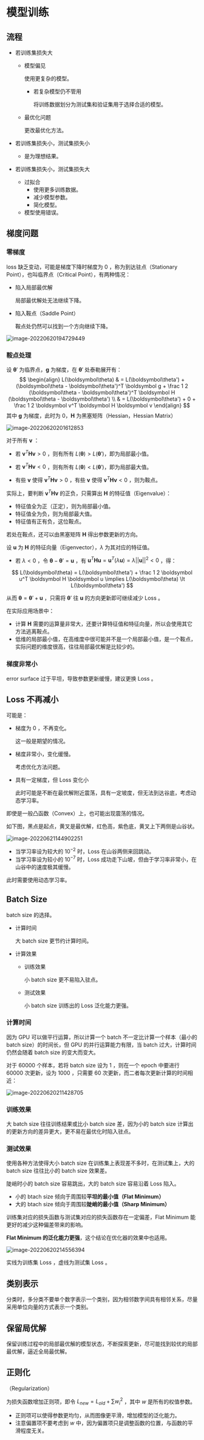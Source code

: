 # 模型训练

## 流程

- 若训练集损失大

	- 模型偏见

		使用更复杂的模型。

		- 若复杂模型仍不管用

			将训练数据划分为测试集和验证集用于选择合适的模型。

	- 最优化问题

		更改最优化方法。

- 若训练集损失小，测试集损失小

	- 是为理想结果。

- 若训练集损失小，测试集损失大

	- 过拟合
		- 使用更多训练数据。
		- 减少模型参数。
		- 简化模型。
	- 模型使用错误。

## 梯度问题

### 零梯度

loss 缺乏变动，可能是梯度下降时梯度为 $0$ ，称为到达驻点（Stationary Point），也叫临界点（Critical Point），有两种情况：

- 陷入局部最优解

	局部最优解处无法继续下降。

- 陷入鞍点（Saddle Point）

	鞍点处仍然可以找到一个方向继续下降。

![image-20220620194729449](images/模型训练/image-20220620194729449.png)

### 鞍点处理

设 $\boldsymbol\theta'$ 为临界点，$\boldsymbol g$ 为梯度，在 $\boldsymbol\theta'$ 处泰勒展开有：
$$
\begin{align}
L(\boldsymbol\theta) & = L(\boldsymbol\theta') +
(\boldsymbol\theta - \boldsymbol\theta')^T \boldsymbol g +
\frac 1 2 (\boldsymbol\theta - \boldsymbol\theta')^T \boldsymbol H (\boldsymbol\theta - \boldsymbol\theta') \\
& = L(\boldsymbol\theta') + 0 + \frac 1 2 \boldsymbol v^T \boldsymbol H \boldsymbol v
\end{align}
$$
其中 $\boldsymbol g$ 为梯度，此时为 $0$，$\boldsymbol H$ 为黑塞矩阵（Hessian，Hessian Matrix）

![image-20220620201612853](images/模型训练/image-20220620201612853.png)

对于所有 $\boldsymbol v$ ：

- 若 $\boldsymbol v^T \boldsymbol H \boldsymbol v \gt 0$ ，则有所有 $L(\boldsymbol \theta) \gt L(\boldsymbol \theta')$，即为局部最小值。
- 若 $\boldsymbol v^T \boldsymbol H \boldsymbol v \lt 0$ ，则有所有 $L(\boldsymbol \theta) \lt L(\boldsymbol \theta')$，即为局部最大值。

- 有些 $\boldsymbol v$ 使得 $\boldsymbol v^T \boldsymbol H \boldsymbol v \gt 0$ ，有些 $\boldsymbol v$ 使得 $\boldsymbol v^T \boldsymbol H \boldsymbol v \lt 0$ ，则为鞍点。

实际上，要判断 $\boldsymbol v^T \boldsymbol H \boldsymbol v$ 的正负，只需算出 $\boldsymbol H$ 的特征值（Eigenvalue）：

- 特征值全为正（正定），则为局部最小值。
- 特征值全为负，则为局部最大值。
- 特征值有正有负，这位鞍点。

若处在鞍点，还可以由黑塞矩阵 $\boldsymbol H$ 得出参数更新的方向。

设 $\boldsymbol u$ 为 $\boldsymbol H$ 的特征向量（Eigenvector），$\lambda$ 为其对应的特征值。

- 若 $\lambda \lt 0$ ，令 $\boldsymbol\theta - \boldsymbol\theta' = \boldsymbol u$ ，有 $\boldsymbol u^T \boldsymbol H \boldsymbol u = \boldsymbol u^T (\lambda \boldsymbol u) = \lambda ||\boldsymbol u||^2 \lt 0$ ，得：

$$
L(\boldsymbol\theta) = L(\boldsymbol\theta') + \frac 1 2 \boldsymbol u^T \boldsymbol H \boldsymbol u \implies
L(\boldsymbol\theta) \lt L(\boldsymbol\theta')
$$

从而 $\boldsymbol \theta = \boldsymbol \theta' + \boldsymbol u$ ，只需将 $\boldsymbol \theta'$ 往 $\boldsymbol u$ 的方向更新即可继续减少 Loss 。

在实际应用场景中：

- 计算 $\boldsymbol H$ 需要的运算量非常大，还要计算特征值和特征向量，所以会使用其它方法逃离鞍点。
- 低维的局部最小值，在高维度中很可能并不是一个局部最小值，是一个鞍点，实际问题的维度很高，往往局部最优解是比较少的。

### 梯度非常小

error surface 过于平坦，导致参数更新缓慢，建议更换 Loss 。

## Loss 不再减小

可能是：

- 梯度为 $0$ ，不再变化。

	这一般是期望的情况。

- 梯度非常小，变化缓慢。

	考虑优化方法问题。

- 具有一定梯度，但 Loss 变化小

	此时可能是不断在最优解附近震荡，具有一定坡度，但无法到达谷底，考虑动态学习率。

即使是一般凸函数（Convex）上，也可能出现震荡的情况。

如下图，黑点是起点，黄叉是最优解，红色高，紫色底，黄叉上下两侧是山谷状。

![image-20220621144902251](images/模型训练/image-20220621144902251.png)

- 当学习率设为较大的 $10^{-2}$ 时，Loss 在山谷两侧来回跳动。
- 当学习率设为较小的 $10^{-7}$ 时，Loss 成功走下山坡，但由于学习率非常小，在山谷中的速度极其缓慢。

此时需要使用动态学习率。

## Batch Size

batch size 的选择。

- 计算时间

	大 batch size 更节约计算时间。

- 计算效果

	- 训练效果

		小 batch size 更不易陷入驻点。

	- 测试效果

		小 batch size 训练出的 Loss 泛化能力更强。

### 计算时间

因为 GPU 可以做平行运算，所以计算一个 batch 不一定比计算一个样本（最小的 batch size）的时间长，但 GPU 的并行运算能力有限，当 batch 过大，计算时间仍然会随着 batch size 的变大而变大。

对于 60000 个样本，若将 batch size 设为 1 ，则在一个 epoch 中要进行 60000 次更新，设为 1000 ，只需要 60 次更新，而二者每次更新计算的时间相近：

![image-20220620211428705](images/模型训练/image-20220620211428705.png)

### 训练效果

大 batch size 往往训练结果或比小 batch size 差，因为小的 batch size 计算出的更新方向的差异更大，更不易在最优化时陷入驻点。

### 测试效果

使用各种方法使得大小 batch size 在训练集上表现差不多时，在测试集上，大的 batch size 往往比小的 batch size 效果差。

陡峭时小的 batch size 容易跳出，大的 batch size 容易沿着 Loss 陷入。

- 小的 btach size 倾向于周围较**平坦的最小值（Flat Minimum）**
- 大的 btach size 倾向于周围较**陡峭的最小值（Sharp Minimum）**

训练集对应的损失函数与测试集对应的损失函数存在一定偏差，Flat Minimum 能更好的减少这种偏差带来的影响。

**Flat Minimum 的泛化能力更强**，这个结论在优化器的效果中也适用。

![image-20220620214556394](images/模型训练/image-20220620214556394.png)

实线为训练集 Loss ，虚线为测试集 Loss 。

## 类别表示

分类时，多分类不要单个数字表示一个类别，因为相邻数字间具有相邻关系，尽量采用单位向量的方式表示一个类别。

## 保留局优解

保留训练过程中的局部最优解的模型状态，不断探索更新，尽可能找到较优的局部最优解，逼近全局最优解。

## 正则化

（Regularization）

为损失函数增加正则项，即令 $L_{new} = L_{old} + \sum w^2_i$ ，其中 $w$ 是所有的权值参数。

- 正则项可以使得参数更均匀，从而图像更平滑，增加模型的泛化能力。
- 注意偏置项不要考虑到 $w$ 中，因为偏置项只是调整函数的位置，与函数的平滑程度无关。